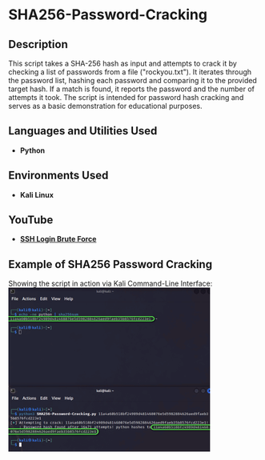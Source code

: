 # SHA256-Password-Cracking

<h2>Description</h2>
This script takes a SHA-256 hash as input and attempts to crack it by checking a list of passwords from a file ("rockyou.txt"). It iterates through the password list, hashing each password and comparing it to the provided target hash. If a match is found, it reports the password and the number of attempts it took. The script is intended for password hash cracking and serves as a basic demonstration for educational purposes.
<br />


<h2>Languages and Utilities Used</h2>

- <b>Python</b> 

<h2>Environments Used </h2>

- <b>Kali Linux</b>

<h2>YouTube</h2>

- <b>[SSH Login Brute Force](https://youtu.be/76e0xclOxRY)</b>

<h2>Example of SHA256 Password Cracking</h2>

<p align="left">
Showing the script in action via Kali Command-Line Interface: <br/>
<img src="https://github.com/JohnBatshon/SHA256-Password-Cracking/blob/main/SHA256-Password-Cracking-Example.png" height="80%" width="80%" alt="Disk Sanitization Steps"/>
<br />
